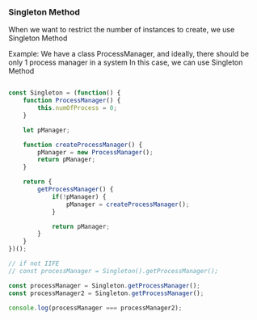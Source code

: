 ### Singleton Method

When we want to restrict the number of instances to create, we use Singleton Method

Example:
We have a class ProcessManager, and ideally, there should be only 1 process manager in a system
In this case, we can use Singleton Method

```js

const Singleton = (function() {
    function ProcessManager() {
        this.numOfProcess = 0;
    }

    let pManager;

    function createProcessManager() {
        pManager = new ProcessManager();
        return pManager;
    }

    return {
        getProcessManager() {
            if(!pManager) {
                pManager = createProcessManager();
            }

            return pManager;
        }
    }
})();

// if not IIFE
// const processManager = Singleton().getProcessManager();

const processManager = Singleton.getProcessManager();
const processManager2 = Singleton.getProcessManager();

console.log(processManager === processManager2);

```